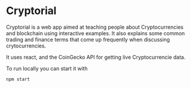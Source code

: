 # Cryptorial 

Cryptorial is a web app aimed at teaching people about Cryptocurrencies and blockchain using interactive examples. It also explains some common trading and finance terms that come up frequently when discussing crytocurrencies.

It uses react, and the CoinGecko API for getting live Cryptocurrencie data.

To run locally you can start it with 

``npm start``
